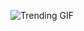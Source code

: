 
<!-- GIF_SECTION -->
![Trending GIF](https://media3.giphy.com/media/v1.Y2lkPThiYjIxNzcyMG5mOHN0djYybGxxbmtsZnRzaXl6cGllcHdjeGR5cXgyMmMybG45diZlcD12MV9naWZzX3NlYXJjaCZjdD1n/okFG5aJWqRGMYXoKTD/giphy.gif)
<!-- END_GIF_SECTION -->
